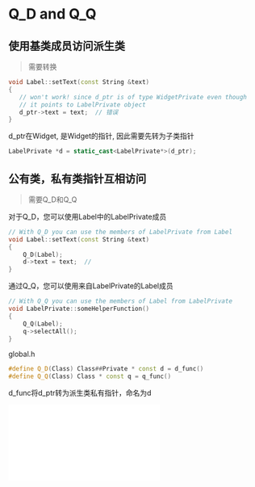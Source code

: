# Q_D and Q_Q

## 使用基类成员访问派生类

> 需要转换

```c++
void Label::setText(const String &text)
{
   // won't work! since d_ptr is of type WidgetPrivate even though
   // it points to LabelPrivate object
   d_ptr->text = text;  // 错误
}
```

d_ptr在Widget, 是Widget的指针, 因此需要先转为子类指针

```c++
LabelPrivate *d = static_cast<LabelPrivate*>(d_ptr);
```

## 公有类，私有类指针互相访问

> 需要Q_D和Q_Q

对于Q_D，您可以使用Label中的LabelPrivate成员

```c++
// With Q_D you can use the members of LabelPrivate from Label
void Label::setText(const String &text)
{
    Q_D(Label);
    d->text = text;  //
}
```

通过Q_Q，您可以使用来自LabelPrivate的Label成员

```c++
// With Q_Q you can use the members of Label from LabelPrivate
void LabelPrivate::someHelperFunction()
{
    Q_Q(Label);
    q->selectAll();
}
```

global.h

```c++
#define Q_D(Class) Class##Private * const d = d_func()
#define Q_Q(Class) Class * const q = q_func()
```

d_func将d_ptr转为派生类私有指针，命名为d

![label](Qt_D_Pointer_Optimization.md#baseClass)

